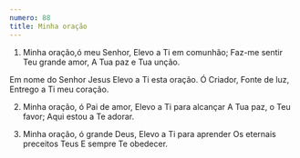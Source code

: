 ```yaml
---
numero: 88
title: Minha oração
---
```

1. Minha oração,ó meu Senhor,
Elevo a Ti em comunhão;
Faz-me sentir Teu grande amor,
A Tua paz e Tua unção.

Em nome do Senhor Jesus
Elevo a Ti esta oração.
Ó Criador, Fonte de luz,
Entrego a Ti meu coração.

2. Minha oração, ó Pai de amor,
Elevo a Ti para alcançar
A Tua paz, o Teu favor;
Aqui estou a Te adorar.

3. Minha oração, ó grande Deus,
Elevo a Ti para aprender
Os eternais preceitos Teus
E sempre Te obedecer.
